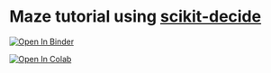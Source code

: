 # Maze tutorial using [scikit-decide](https://github.com/airbus/scikit-decide)

[![Open In Binder](https://mybinder.org/badge_logo.svg)](https://mybinder.org/v2/gh/galleon/scikit-maze/HEAD?filepath=notebook.ipynb)

[![Open In Colab](https://colab.research.google.com/assets/colab-badge.svg)](https://colab.research.google.com/github/galleon/scikit-maze/blob/colab/notebook.ipynb)
